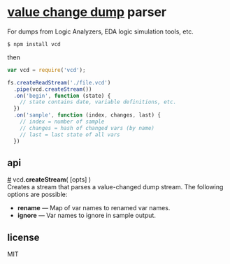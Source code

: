 # [value change dump](http://en.wikipedia.org/wiki/Value_change_dump) parser

For dumps from Logic Analyzers, EDA logic simulation tools, etc.

```
$ npm install vcd
```

then

```js
var vcd = require('vcd');

fs.createReadStream('./file.vcd')
  .pipe(vcd.createStream())
  .on('begin', function (state) {
    // state contains date, variable definitions, etc.
  })
  .on('sample', function (index, changes, last) {
    // index = number of sample
    // changes = hash of changed vars (by name)
    // last = last state of all vars
  })
```

## api

<!--markdocs API.txt-->
<!--generated by https://github.com/tcr/markdocs-->

&#x20;<a href="#api-vcd-createStream-opts" name="api-vcd-createStream-opts">#</a> vcd<b>.createStream</b>( [opts] )  
Creates a stream that parses a value-changed dump stream. The following options are possible:

- **rename** — Map of var names to renamed var names.
- **ignore** — Var names to ignore in sample output.

<!--/markdocs-->

## license

MIT